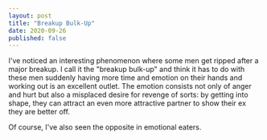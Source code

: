 ```yaml
---
layout: post
title: "Breakup Bulk-Up"
date: 2020-09-26
published: false
---
```


I've noticed an interesting phenomenon where some men get ripped after a major breakup. I call it the "breakup bulk-up" and think it has to do with these men suddenly having more time and emotion on their hands and working out is an excellent outlet. The emotion consists not only of anger and hurt but also a misplaced desire for revenge of sorts: by getting into shape, they can attract an even more attractive partner to show their ex they are better off.

Of course, I've also seen the opposite in emotional eaters.
